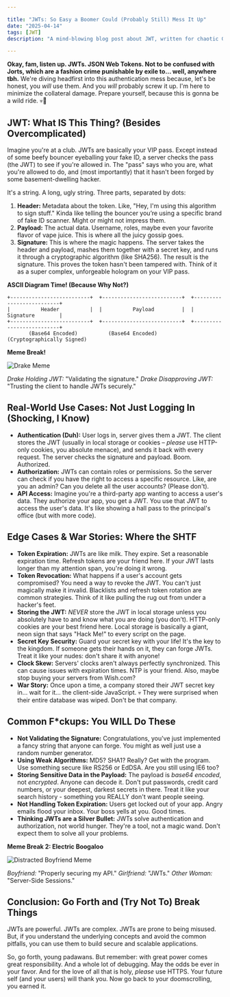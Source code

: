 ```yaml
---

title: "JWTs: So Easy a Boomer Could (Probably Still) Mess It Up"
date: "2025-04-14"
tags: [JWT]
description: "A mind-blowing blog post about JWT, written for chaotic Gen Z engineers who'd rather be doomscrolling."

---
```


**Okay, fam, listen up. JWTs. JSON Web Tokens. Not to be confused with Jorts, which are a fashion crime punishable by exile to… well, anywhere tbh.** We're diving headfirst into this authentication mess because, let's be honest, you *will* use them. And you *will* probably screw it up. I'm here to minimize the collateral damage. Prepare yourself, because this is gonna be a wild ride. 💀🙏

## JWT: What IS This Thing? (Besides Overcomplicated)

Imagine you're at a club. JWTs are basically your VIP pass. Except instead of some beefy bouncer eyeballing your fake ID, a server checks the pass (the JWT) to see if you're allowed in. The "pass" says who you are, what you're allowed to do, and (most importantly) that it hasn't been forged by some basement-dwelling hacker.

It's a string. A long, ugly string. Three parts, separated by dots:

1.  **Header:** Metadata about the token. Like, "Hey, I'm using this algorithm to sign stuff." Kinda like telling the bouncer you’re using a specific brand of fake ID scanner. Might or might not impress them.
2.  **Payload:** The actual data. Username, roles, maybe even your favorite flavor of vape juice. This is where all the juicy gossip goes.
3.  **Signature:** This is where the magic happens. The server takes the header and payload, mashes them together with a secret key, and runs it through a cryptographic algorithm (like SHA256). The result is the signature.  This proves the token hasn't been tampered with. Think of it as a super complex, unforgeable hologram on your VIP pass.

**ASCII Diagram Time! (Because Why Not?)**

```
+--------------------------+  +--------------------------+  +--------------------------+
|          Header          |  |          Payload         |  |         Signature        |
+--------------------------+  +--------------------------+  +--------------------------+
       (Base64 Encoded)          (Base64 Encoded)          (Cryptographically Signed)
```

**Meme Break!**

![Drake Meme](https://i.imgflip.com/30b1gx.jpg)

*Drake Holding JWT:* "Validating the signature."
*Drake Disapproving JWT:* "Trusting the client to handle JWTs securely."

## Real-World Use Cases: Not Just Logging In (Shocking, I Know)

*   **Authentication (Duh):** User logs in, server gives them a JWT. The client stores the JWT (usually in local storage or cookies – *please* use HTTP-only cookies, you absolute menace), and sends it back with every request. The server checks the signature and payload. Boom. Authorized.
*   **Authorization:** JWTs can contain roles or permissions. So the server can check if you have the right to access a specific resource. Like, are you an admin? Can you delete all the user accounts? (Please don't).
*   **API Access:** Imagine you're a third-party app wanting to access a user's data. They authorize your app, you get a JWT. You use that JWT to access the user's data. It's like showing a hall pass to the principal's office (but with more code).

## Edge Cases & War Stories: Where the SHTF

*   **Token Expiration:** JWTs are like milk. They expire. Set a reasonable expiration time. Refresh tokens are your friend here.  If your JWT lasts longer than my attention span, you're doing it wrong.
*   **Token Revocation:** What happens if a user's account gets compromised? You need a way to revoke the JWT. You can't just magically make it invalid. Blacklists and refresh token rotation are common strategies.  Think of it like pulling the rug out from under a hacker's feet.
*   **Storing the JWT:** *NEVER* store the JWT in local storage unless you absolutely have to and know what you are doing (you don’t). HTTP-only cookies are your best friend here. Local storage is basically a giant, neon sign that says "Hack Me!" to every script on the page.
*   **Secret Key Security:** Guard your secret key with your life! It's the key to the kingdom. If someone gets their hands on it, they can forge JWTs. Treat it like your nudes: don't share it with anyone!
*   **Clock Skew:** Servers' clocks aren't always perfectly synchronized. This can cause issues with expiration times.  NTP is your friend.  Also, maybe stop buying your servers from Wish.com?
*   **War Story:** Once upon a time, a company stored their JWT secret key in… wait for it… the client-side JavaScript. 💀 They were surprised when their entire database was wiped. Don't be that company.

## Common F*ckups: You WILL Do These

*   **Not Validating the Signature:** Congratulations, you've just implemented a fancy string that anyone can forge. You might as well just use a random number generator.
*   **Using Weak Algorithms:** MD5? SHA1? Really? Get with the program. Use something secure like RS256 or EdDSA.  Are you still using IE6 too?
*   **Storing Sensitive Data in the Payload:** The payload is *base64 encoded*, not *encrypted*. Anyone can decode it. Don't put passwords, credit card numbers, or your deepest, darkest secrets in there. Treat it like your search history - something you REALLY don't want people seeing.
*   **Not Handling Token Expiration:** Users get locked out of your app. Angry emails flood your inbox.  Your boss yells at you.  Good times.
*   **Thinking JWTs are a Silver Bullet:** JWTs solve authentication and authorization, not world hunger. They're a tool, not a magic wand. Don't expect them to solve all your problems.

**Meme Break 2: Electric Boogaloo**

![Distracted Boyfriend Meme](https://i.kym-cdn.com/photos/images/newsfeed/001/578/792/0b3.png)

*Boyfriend:* "Properly securing my API."
*Girlfriend:* "JWTs."
*Other Woman:* "Server-Side Sessions."

## Conclusion: Go Forth and (Try Not To) Break Things

JWTs are powerful. JWTs are complex. JWTs are prone to being misused. But, if you understand the underlying concepts and avoid the common pitfalls, you can use them to build secure and scalable applications.

So, go forth, young padawans. But remember: with great power comes great responsibility. And a whole lot of debugging. May the odds be ever in your favor. And for the love of all that is holy, *please* use HTTPS. Your future self (and your users) will thank you. Now go back to your doomscrolling, you earned it.
